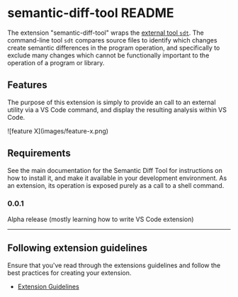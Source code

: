 # semantic-diff-tool README

The extension "semantic-diff-tool" wraps the [external tool
`sdt`](https://www.sdt.dev/). The command-line tool `sdt` compares source
files to identify which changes create semantic differences in the program
operation, and specifically to exclude many changes which cannot be
functionally important to the operation of a program or library.

## Features

The purpose of this extension is simply to provide an call to an external
utility via a VS Code command, and display the resulting analysis within VS
Code.

\!\[feature X\]\(images/feature-x.png\)

## Requirements

See the main documentation for the Semantic Diff Tool for instructions on
how to install it, and make it available in your development environment.
As an extension, its operation is exposed purely as a call to a shell
command.

### 0.0.1

Alpha release (mostly learning how to write VS Code extension)


---

## Following extension guidelines

Ensure that you've read through the extensions guidelines and follow the
best practices for creating your extension.

* [Extension Guidelines](https://code.visualstudio.com/api/references/extension-guidelines)


